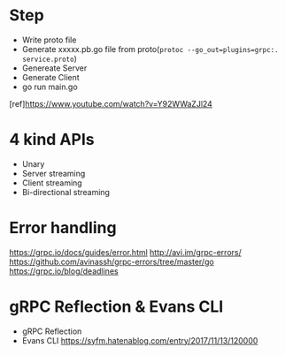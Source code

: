# Step
- Write proto file
- Generate xxxxx.pb.go file from proto(`protoc --go_out=plugins=grpc:. service.proto`)
- Genereate Server
- Generate Client
- go run main.go

[ref]https://www.youtube.com/watch?v=Y92WWaZJl24

# 4 kind APIs
- Unary
- Server streaming
- Client streaming
- Bi-directional streaming

# Error handling
https://grpc.io/docs/guides/error.html
http://avi.im/grpc-errors/
https://github.com/avinassh/grpc-errors/tree/master/go
https://grpc.io/blog/deadlines

# gRPC Reflection & Evans CLI
- gRPC Reflection
- Evans CLI
 https://syfm.hatenablog.com/entry/2017/11/13/120000